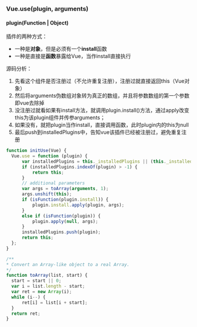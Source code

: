 ### Vue.use\(plugin, arguments\)

#### plugin\(Function \| Object\)

插件的两种方式：

* 一种是**对象**，但是必须有一个**install**函数
* 一种是直接是**函数**暴露给Vue，当作install直接执行

源码分析：

1. 先看这个组件是否注册过（不允许重复注册），注册过就直接返回this（Vue对象）
2. 然后将arguments伪数组对象转为真正的数组，并且将参数数组的第一个参数即vue去除掉
3. 没注册过就看如果有install方法，就调用plugin.install\(\)方法，通过apply改变this为该plugin组件并传参arguments；
4. 如果没有，就把plugin当作install，直接调用函数，此时plugin内的this为null
5. 最后push到installedPlugins中，告知vue该插件已经被注册过，避免重复注册

```js
function initUse(Vue) {
  Vue.use = function (plugin) {
      var installedPlugins = this._installedPlugins || (this._installedPlugins = []);
      if (installedPlugins.indexOf(plugin) > -1) {
          return this;
      }
      // additional parameters
      var args = toArray(arguments, 1);
      args.unshift(this);
      if (isFunction(plugin.install)) {
          plugin.install.apply(plugin, args);
      }
      else if (isFunction(plugin)) {
          plugin.apply(null, args);
      }
      installedPlugins.push(plugin);
      return this;
  };
}

/**
* Convert an Array-like object to a real Array.
*/
function toArray(list, start) {
  start = start || 0;
  var i = list.length - start;
  var ret = new Array(i);
  while (i--) {
      ret[i] = list[i + start];
  }
  return ret;
}
```



